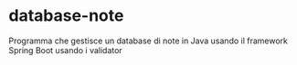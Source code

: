 # database-note
Programma che gestisce un database di note 
in Java usando il framework Spring Boot usando i validator
